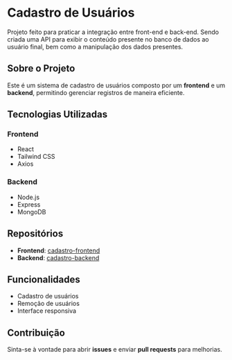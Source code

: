 # Cadastro de Usuários
Projeto feito para praticar a integração entre front-end e back-end. Sendo criada uma API para exibir o conteúdo presente no banco de dados ao usuário final, bem como a manipulação dos dados presentes.

## Sobre o Projeto
Este é um sistema de cadastro de usuários composto por um **frontend** e um **backend**, permitindo gerenciar registros de maneira eficiente.

## Tecnologias Utilizadas

### Frontend
- React
- Tailwind CSS
- Axios

### Backend
- Node.js
- Express
- MongoDB

## Repositórios
- **Frontend**: [cadastro-frontend](https://github.com/arturtomaz/cadastro-frontend)
- **Backend**: [cadastro-backend](https://github.com/arturtomaz/cadastro-backend)

## Funcionalidades
- Cadastro de usuários
- Remoção de usuários
- Interface responsiva

## Contribuição
Sinta-se à vontade para abrir **issues** e enviar **pull requests** para melhorias.

